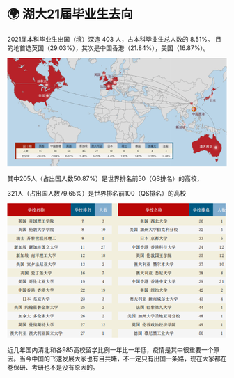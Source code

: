 # 🌍 湖大21届毕业生去向

&#x20;   2021届本科毕业生出国（境）深造 403 人，占本科毕业生总人数的 8.51%。 目的地首选英国（29.03%），其次是中国香港（21.84%），美国（16.87%）。

![](../.gitbook/assets/image.png)

其中205人（占出国人数50.87%）是世界排名前50（QS排名）的高校，

&#x20;      321人（占出国人数79.65%）是世界排名前100（QS排名）的高校

![](<../.gitbook/assets/image (1).png>)

&#x20;   近几年国内清北和各985高校留学比例一年比一年低，疫情是其中很重要一个原因。当今中国的飞速发展大家也有目共睹，不一定只有出国一条路，现在大家都在卷保研、考研也不是没有原因的。
